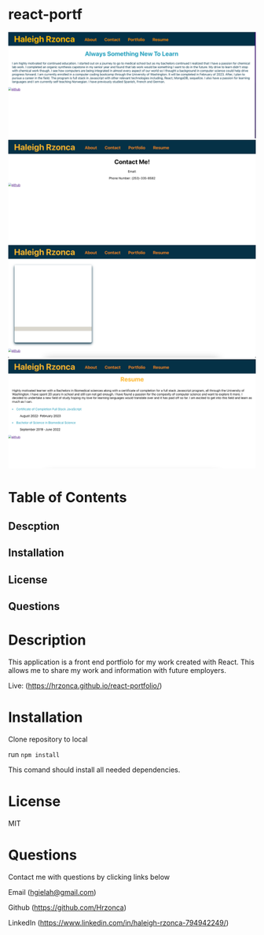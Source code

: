 # react-portf

![main page](./images/main-page.png)
![contact page](./images/Contact-page.png)
![portfolio page](./images/portfolio-page.png)
![resume page](./images/resume-page.png)

# Table of Contents
## Descption
## Installation
## License
## Questions

# Description
This application is a front end portfiolo for my work created with React. This allows me to share my work and information with future employers. 

Live: (https://hrzonca.github.io/react-portfolio/)

# Installation 
Clone repository to local 

run ``` npm install ```

This comand should install all needed dependencies.

# License 
MIT

# Questions 
Contact me with questions by clicking links below

Email (hgielah@gmail.com) 

Github (https://github.com/Hrzonca)

LinkedIn (https://www.linkedin.com/in/haleigh-rzonca-794942249/)